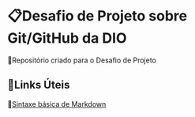 # 📋Desafio de Projeto sobre Git/GitHub da DIO
💾Repositório criado para o Desafio de Projeto

## 🔗Links Úteis
📝[Sintaxe básica de Markdown](https://www.markdownguide.org/basic-syntax)
